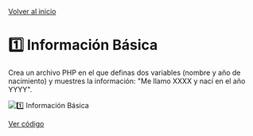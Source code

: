 [Volver al inicio](https://github.com/LoganNDE/Ejercicios-PHP/tree/main/1-Ejercicios/#readme)
# 1️⃣ Información Básica

Crea un archivo PHP en el que definas dos variables (nombre y año de nacimiento) y muestres la información: "Me llamo XXXX y nací en el año YYYY".

![1️⃣ Información Básica](ruta/a/la/imagen_informacion_basica.jpg)

[Ver código](https://github.com/LoganNDE/Ejercicios-PHP/tree/main/1-Ejercicios/informacionBásica/info_basica.php)
